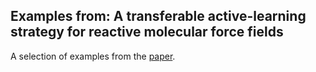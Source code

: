 ## Examples from: A transferable active-learning strategy for reactive molecular force fields
A selection of examples from the [paper](https://chemrxiv.org).

